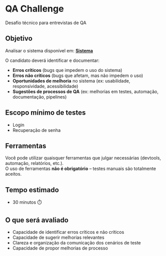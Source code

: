 # QA Challenge
Desafio técnico para entrevistas de QA

## Objetivo
Analisar o sistema disponível em: **[Sistema](https://homolog-convictus-cms.onrender.com)**

O candidato deverá identificar e documentar:
- **Erros críticos** (bugs que impedem o uso do sistema)
- **Erros não críticos** (bugs que afetam, mas não impedem o uso)
- **Oportunidades de melhoria** no sistema (ex: usabilidade, responsividade, acessibilidade)
- **Sugestões de processos de QA** (ex: melhorias em testes, automação, documentação, pipelines)

## Escopo mínimo de testes
- Login
- Recuperação de senha

## Ferramentas
Você pode utilizar quaisquer ferramentas que julgar necessárias (devtools, automação, relatórios, etc.).  
O uso de ferramentas **não é obrigatório** – testes manuais são totalmente aceitos.

## Tempo estimado
- 30 minutos ⏱️ 

## O que será avaliado
- Capacidade de identificar erros críticos e não críticos
- Capacidade de sugerir melhorias relevantes
- Clareza e organização da comunicação dos cenários de teste
- Capacidade de propor melhorias de processo
